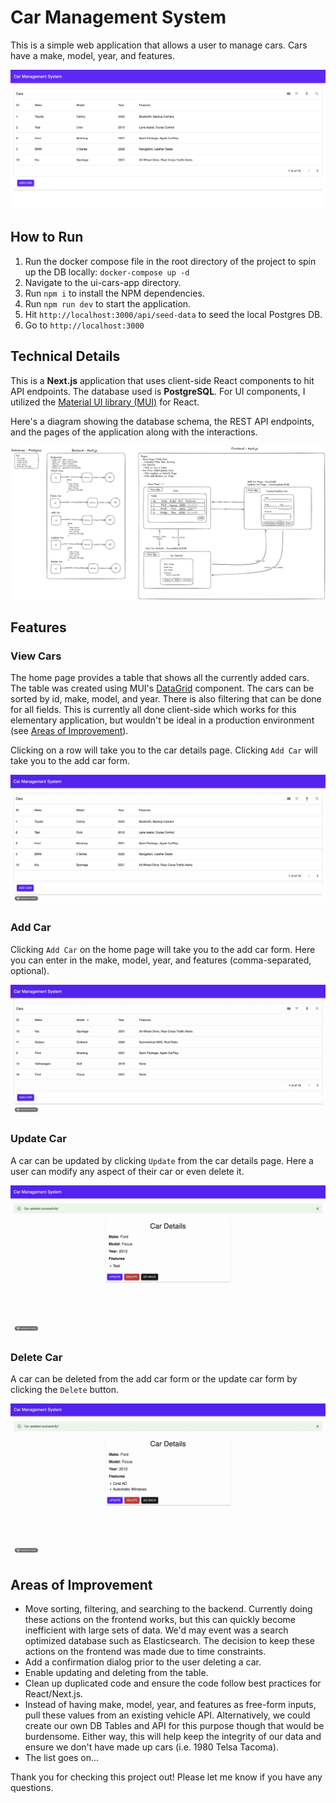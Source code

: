 # Car Management System

This is a simple web application that allows a user to manage cars. Cars have a make, model, year, and features.

![Home Page](readme-images/home.png)

## How to Run
1. Run the docker compose file in the root directory of the project to spin up the DB locally: `docker-compose up -d`
2. Navigate to the ui-cars-app directory.
3. Run `npm i` to install the NPM dependencies.
4. Run `npm run dev` to start the application.
5. Hit `http://localhost:3000/api/seed-data` to seed the local Postgres DB.
6. Go to `http://localhost:3000`

## Technical Details

This is a **Next.js** application that uses client-side React components to hit API endpoints. The database used is **PostgreSQL**. For UI components, I utilized the [Material UI library (MUI)](https://mui.com/) for React.

Here's a diagram showing the database schema, the REST API endpoints, and the pages of the application along with the interactions.

![Overview Diagram](readme-images/diagram.png)

## Features

### View Cars

The home page provides a table that shows all the currently added cars. The table was created using MUI's [DataGrid](https://mui.com/x/react-data-grid/) component. The cars can be sorted by id, make, model, and year. There is also filtering that can be done for all fields. This is currently all done client-side which works for this elementary application, but wouldn't be ideal in a production environment (see [Areas of Improvement](#areas-of-improvement)).

Clicking on a row will take you to the car details page. Clicking `Add Car` will take you to the add car form.

![Overview Diagram](readme-images/view-cars.gif)

### Add Car

Clicking `Add Car` on the home page will take you to the add car form. Here you can enter in the make, model, year, and features (comma-separated, optional).

![Overview Diagram](readme-images/add-car.gif)

### Update Car

A car can be updated by clicking `Update` from the car details page. Here a user can modify any aspect of their car or even delete it.

![Overview Diagram](readme-images/update-car.gif)

### Delete Car

A car can be deleted from the add car form or the update car form by clicking the `Delete` button.

![Overview Diagram](readme-images/delete-car.gif)

## Areas of Improvement

- Move sorting, filtering, and searching to the backend. Currently doing these actions on the frontend works, but this can quickly become inefficient with large sets of data. We'd may event was a search optimized database such as Elasticsearch. The decision to keep these actions on the frontend was made due to time constraints.
- Add a confirmation dialog prior to the user deleting a car.
- Enable updating and deleting from the table.
- Clean up duplicated code and ensure the code follow best practices for React/Next.js.
- Instead of having make, model, year, and features as free-form inputs,  pull these values from an existing vehicle API. Alternatively, we could create our own DB Tables and API for this purpose though that would be burdensome. Either way, this will help keep the integrity of our data and ensure we don't have made up cars (i.e. 1980 Telsa Tacoma).
- The list goes on...

Thank you for checking this project out! Please let me know if you have any questions.

